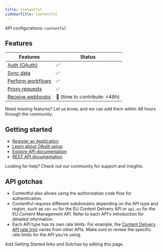 ```yaml
---
title: Contentful
sidebarTitle: Contentful
---
```


API configurations: `contentful`

## Features

| Features | Status |
| - | - |
| [Auth (OAuth)](https://terapi.gitbook.io/terapi-api-explorer/integrate/guides/authorize-an-api) | ✅ |
| [Sync data](https://terapi.gitbook.io/terapi-api-explorer/integrate/guides/sync-data-from-an-api) | ✅ |
| [Perform workflows](https://terapi.gitbook.io/terapi-api-explorer/integrate/guides/perform-workflows-with-an-api) | ✅ |
| [Proxy requests](https://terapi.gitbook.io/terapi-api-explorer/integrate/guides/proxy-requests-to-an-api) | ✅ |
| [Receive webhooks](https://terapi.gitbook.io/terapi-api-explorer/integrate/guides/receive-webhooks-from-an-api) | 🚫 (time to contribute: &lt;48h) |

Need missing features? Let us know, and we can add them within 48 hours through the community.

## Getting started

-   [Register an Application](https://app.contentful.com/account/profile/developers/applications)
-   [Learn about OAuth setup](https://www.contentful.com/developers/docs/extensibility/oauth/)
-   [Explore API documentation](https://www.contentful.com/developers/docs/references/)
-   [REST API documentation](https://www.contentful.com/developers/docs/references/)

Looking for help? Check out our community for support and insights.

## API gotchas

- Contentful also allows using the authorization code flow for authentication.
- Contentful requires different subdomains depending on the API type and region, such as `cdn.eu` for the EU Content Delivery API or `api.eu` for the EU Content Management API. Refer to each API's introduction for detailed information.
- Each API type has its own rate limits. For example, the [Content Delivery API rate limit](https://www.contentful.com/developers/docs/references/content-delivery-api/#/introduction/api-rate-limits) varies from other APIs. Make sure to review the specific rate limits for the API you're using.

Add Getting Started links and Gotchas by editing this page.

